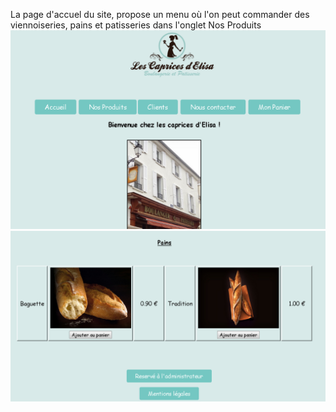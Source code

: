 La page d'accuel du site, propose un menu où l'on peut commander des viennoiseries, pains et patisseries dans l'onglet Nos Produits
![Capture.png](https://github.com/meloeenazaire/PpeSio1Boulangerie/blob/master/Capture.PNG)
![Capture2.png](https://github.com/meloeenazaire/PpeSio1Boulangerie/blob/master/Capture2.PNG)
